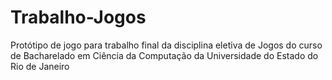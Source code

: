 # Trabalho-Jogos
Protótipo de jogo para trabalho final da disciplina eletiva de Jogos do curso de Bacharelado em Ciência da Computação da Universidade do Estado do Rio de Janeiro
